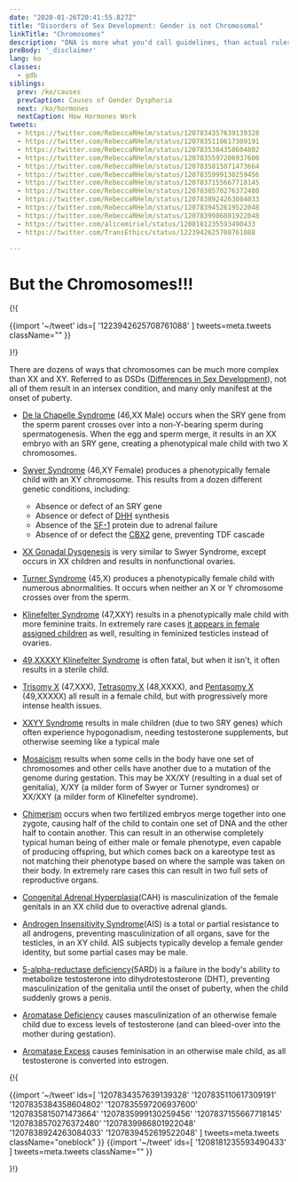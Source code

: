 ```yaml
---
date: "2020-01-26T20:41:55.827Z"
title: "Disorders of Sex Development: Gender is not Chromosomal"
linkTitle: "Chromosomes"
description: "DNA is more what you'd call guidelines, than actual rules."
preBody: '_disclaimer'
lang: ko
classes:
  - gdb
siblings:
  prev: /ko/causes
  prevCaption: Causes of Gender Dysphoria
  next: /ko/hormones
  nextCaption: How Hormones Work
tweets:
  - https://twitter.com/RebeccaRHelm/status/1207834357639139328
  - https://twitter.com/RebeccaRHelm/status/1207835110617309191
  - https://twitter.com/RebeccaRHelm/status/1207835384358604802
  - https://twitter.com/RebeccaRHelm/status/1207835597206937600
  - https://twitter.com/RebeccaRHelm/status/1207835815071473664
  - https://twitter.com/RebeccaRHelm/status/1207835999130259456
  - https://twitter.com/RebeccaRHelm/status/1207837155667718145
  - https://twitter.com/RebeccaRHelm/status/1207838570276372480
  - https://twitter.com/RebeccaRHelm/status/1207838924263084033
  - https://twitter.com/RebeccaRHelm/status/1207839452619522048
  - https://twitter.com/RebeccaRHelm/status/1207839986801922048
  - https://twitter.com/alicemiriel/status/1208181235593490433
  - https://twitter.com/TransEthics/status/1223942625708761088

---
```


# But the Chromosomes!!!

{!{ <div class="gutter">
  {{import '~/tweet' ids=[
    '1223942625708761088'
  ] tweets=meta.tweets className="" }}
</div>}!}


There are dozens of ways that chromosomes can be much more complex than XX and XY. Referred to as DSDs ([Differences in Sex Development](https://en.wikipedia.org/wiki/Disorders_of_sex_development)), not all of them result in an intersex condition, and many only manifest at the onset of puberty.

- [De la Chapelle Syndrome](https://en.wikipedia.org/wiki/XX_male_syndrome) (46,XX Male) occurs when the SRY gene from the sperm parent crosses over into a non-Y-bearing sperm during spermatogenesis. When the egg and sperm merge, it results in an XX embryo with an SRY gene, creating a phenotypical male child with two X chromosomes.

- [Swyer Syndrome](https://en.wikipedia.org/wiki/Swyer_syndrome) (46,XY Female) produces a phenotypically female child with an XY chromosome. This results from a dozen different genetic conditions, including:

  - Absence or defect of an SRY gene
  - Absence or defect of [DHH](https://en.wikipedia.org/wiki/Desert_hedgehog_(protein)) synthesis
  - Absence of the [SF-1](https://en.wikipedia.org/wiki/Steroidogenic_factor_1) protein due to adrenal failure
  - Absence of or defect the [CBX2](https://en.wikipedia.org/wiki/CBX2_(gene)) gene, preventing TDF cascade

- [XX Gonadal Dysgenesis](https://en.wikipedia.org/wiki/XX_gonadal_dysgenesis) is very similar to Swyer Syndrome, except occurs in XX children and results in nonfunctional ovaries.

- [Turner Syndrome](https://en.wikipedia.org/wiki/Turner_syndrome) (45,X) produces a phenotypically female child with numerous abnormalities. It occurs when neither an X or Y chromosome crosses over from the sperm.

- [Klinefelter Syndrome](https://en.wikipedia.org/wiki/Klinefelter_syndrome) (47,XXY) results in a phenotypically male child with more feminine traits. In extremely rare cases [it appears in female assigned children](https://www.ncbi.nlm.nih.gov/pubmed/15755052) as well, resulting in feminized testicles instead of ovaries.

- [49,XXXXY Klinefelter Syndrome](https://en.wikipedia.org/wiki/49,XXXXY) is often fatal, but when it isn't, it often results in a sterile child.

- [Trisomy X](https://en.wikipedia.org/wiki/Triple_X_syndrome) (47,XXX), [Tetrasomy X](https://en.wikipedia.org/wiki/Tetrasomy_X) (48,XXXX), and [Pentasomy X](https://en.wikipedia.org/wiki/49,_XXXXX) (49,XXXXX) all result in a female child, but with progressively more intense health issues.

- [XXYY Syndrome](https://en.wikipedia.org/wiki/XXYY_syndrome) results in male children (due to two SRY genes) which often experience hypogonadism, needing testosterone supplements, but otherwise seeming like a typical male

- [Mosaicism](https://en.wikipedia.org/wiki/Mosaic_(genetics)) results when some cells in the body have one set of chromosomes and other cells have another due to a mutation of the genome during gestation. This may be XX/XY (resulting in a dual set of genitalia), X/XY (a milder form of Swyer or Turner syndromes) or XX/XXY (a milder form of Klinefelter syndrome).

- [Chimerism](https://en.wikipedia.org/wiki/Chimera_(genetics)) occurs when two fertilized embryos merge together into one zygote, causing half of the child to contain one set of DNA and the other half to contain another. This can result in an otherwise completely typical human being of either male or female phenotype, even capable of producing offspring, but which comes back on a kareotype test as not matching their phenotype based on where the sample was taken on their body. In extremely rare cases this can result in two full sets of reproductive organs.

- [Congenital Adrenal Hyperplasia](https://en.wikipedia.org/wiki/Congenital_adrenal_hyperplasia)(CAH) is masculinization of the female genitals in an XX child due to overactive adrenal glands.

- [Androgen Insensitivity Syndrome](https://en.wikipedia.org/wiki/Androgen_insensitivity_syndrome)(AIS) is a total or partial resistance to all androgens, preventing masculinization of all organs, save for the testicles, in an XY child. AIS subjects typically develop a female gender identity, but some partial cases may be male.

- [5-alpha-reductase deficiency](https://en.wikipedia.org/wiki/5-alpha-reductase_deficiency)(5ARD) is a failure in the body's ability to metabolize testosterone into dihydrotestosterone (DHT), preventing masculinization of the genitalia until the onset of puberty, when the child suddenly grows a penis.

- [Aromatase Deficiency](https://en.wikipedia.org/wiki/Aromatase_deficiency) causes masculinization of an otherwise female child due to excess levels of testosterone (and can bleed-over into the mother during gestation).

- [Aromatase Excess](https://en.wikipedia.org/wiki/Aromatase_excess_syndrome) causes feminisation in an otherwise male child, as all testosterone is converted into estrogen.

{!{ <div class="span34 center print-span2">
  {{import '~/tweet' ids=[
    '1207834357639139328'
    '1207835110617309191'
    '1207835384358604802'
    '1207835597206937600'
    '1207835815071473664'
    '1207835999130259456'
    '1207837155667718145'
    '1207838570276372480'
    '1207839986801922048'
    '1207838924263084033'
    '1207839452619522048'
  ] tweets=meta.tweets className="oneblock" }}
  {{import '~/tweet' ids=[
    '1208181235593490433'
  ] tweets=meta.tweets className="" }}
</div>}!}
